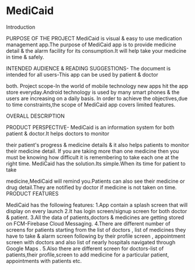 # MediCaid





Introduction

PURPOSE OF THE PROJECT
MediCaid is visual & easy to use medication management app.The purpose of MediCaid
app is to provide medicine detail & the alarm facility for its consumption.It will help take your
medicine in time & safely.

INTENDED AUDIENCE & READING SUGGESTIONS-
The document is intended for all users-This app can be used by patient & doctor

both.
Project scope-In the world of mobile technology new apps hit the app store
everyday.Android technology is used by many smart phones & the users are increasing
on a daily basis.
In order to achieve the objectives,due to time constraints,the scope of MediCaid app
covers limited features.

OVERALL DESCRIPTION

PRODUCT PERSPECTIVE-
MediCaid is an information system for both patient & doctor.It helps doctors to monitor

their patient's progress & medicine details & it also helps patients to monitor their
medicine detail.
If you are taking more than one medicine then you must be knowing how difficult it is
remembering to take each one at the right time.
MediCaid has the solution.Its simple.When its time for patient to take

medicine,MediCaid will remind you.Patients can also see their medicine or drug
detail.They are notified by doctor if medicine is not taken on time.
PRODUCT FEATURES

MediCaid has the following features:
1.App contain a splash screen that will display on every launch
2.It has login screen/signup screen for both doctor & patient.
3.All the data of patients,doctors & medicines are getting stored on FCM-Firebase Cloud
Messaging.
4.There are different number of screens for patients starting from the list of doctors , list of medicines they have
to take & alarm screen following by their profile screen , appointment screen with doctors and also list of nearly hospitals navigated through Google Maps .
5.Also there are different screen for doctors-list of patients,their profile,screen to add medicine
for a particular patient, appointments with patients etc.
